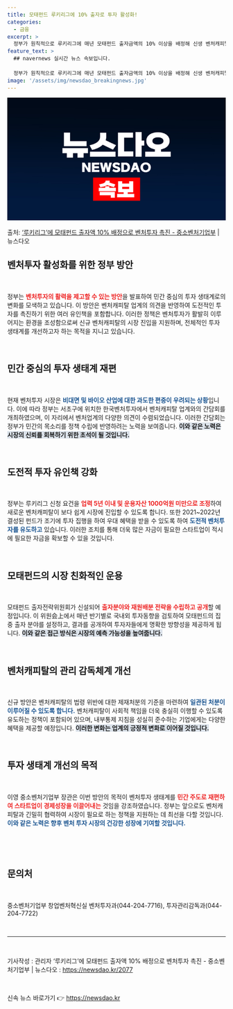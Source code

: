 ```yaml
---
title: 모태펀드 루키리그에 10% 출자로 투자 활성화!
categories:
  - 금융
excerpt: >
  정부가 원칙적으로 루키리그에 매년 모태펀드 출자금액의 10% 이상을 배정해 신생 벤처캐피탈의 시장 진입과 안…
feature_text: >
  ## navernews 실시간 뉴스 속보입니다.

  정부가 원칙적으로 루키리그에 매년 모태펀드 출자금액의 10% 이상을 배정해 신생 벤처캐피탈의 시장 진입과 안…
image: '/assets/img/newsdao_breakingnews.jpg'
---
```


![뉴스다오 속보](/assets/img/newsdao_breakingnews.jpg)

<p>출처: <a href="https://newsdao.kr/2077" rel="dofollow">‘루키리그’에 모태펀드 출자액 10% 배정으로 벤처투자 촉진 - 중소벤처기업부</a> | 뉴스다오</p>

<h2 data-ke-size="size26">벤처투자 활성화를 위한 정부 방안</h2> 

<p data-ke-size="size16">&nbsp;</p>

정부는 <b><span style="color: #ee2323;">벤처투자의 활력을 제고할 수 있는 방안</span></b>을 발표하여 민간 중심의 투자 생태계로의 변화를 모색하고 있습니다. 이 방안은 벤처캐피탈 업계의 의견을 반영하여 도전적인 투자를 촉진하기 위한 여러 유인책을 포함합니다. 이러한 정책은 벤처투자가 활발히 이루어지는 환경을 조성함으로써 신규 벤처캐피탈의 시장 진입을 지원하며, 전체적인 투자 생태계를 개선하고자 하는 목적을 지니고 있습니다. 

<p data-ke-size="size16">&nbsp;</p>

<h2 data-ke-size="size26">민간 중심의 투자 생태계 재편</h2> 

<p data-ke-size="size16">&nbsp;</p>

현재 벤처투자 시장은 <b><span style="color: #1a5490;">비대면 및 바이오 산업에 대한 과도한 편중이 우려되는 상황</span></b>입니다. 이에 따라 정부는 서초구에 위치한 한국벤처투자에서 벤처캐피탈 업계와의 간담회를 개최하였으며, 이 자리에서 벤처업계의 다양한 의견이 수렴되었습니다. 이러한 간담회는 정부가 민간의 목소리를 정책 수립에 반영하려는 노력을 보여줍니다. <b><span style="background-color: #21538527;">이와 같은 노력은 시장의 신뢰를 회복하기 위한 초석이 될 것입니다.</span></b>

<p data-ke-size="size16">&nbsp;</p>

<h2 data-ke-size="size26">도전적 투자 유인책 강화</h2> 

<p data-ke-size="size16">&nbsp;</p>

정부는 루키리그 신청 요건을 <b><span style="color: #ee2323;">업력 5년 이내 및 운용자산 1000억원 미만으로 조정</span></b>하여 새로운 벤처캐피탈이 보다 쉽게 시장에 진입할 수 있도록 합니다. 또한 2021~2022년 결성된 펀드가 조기에 투자 집행을 하여 우대 혜택을 받을 수 있도록 하여 <b><span style="color: #1a5490;">도전적 벤처투자를 유도하고</span></b> 있습니다. 이러한 조치를 통해 더욱 많은 자금이 필요한 스타트업이 적시에 필요한 자금을 확보할 수 있을 것입니다. 

<p data-ke-size="size16">&nbsp;</p>

<h2 data-ke-size="size26">모태펀드의 시장 친화적인 운용</h2> 

<p data-ke-size="size16">&nbsp;</p>

모태펀드 출자전략위원회가 신설되어 <b><span style="color: #ee2323;">출자분야와 재원배분 전략을 수립하고 공개</span></b>할 예정입니다. 이 위원会上에서 매년 반기별로 국내외 투자동향을 검토하여 모태펀드의 집중 출자 분야를 설정하고, 결과를 공개하여 투자자들에게 명확한 방향성을 제공하게 됩니다. <b><span style="background-color: #21538527;">이와 같은 접근 방식은 시장의 예측 가능성을 높여줍니다.</span></b>

<p data-ke-size="size16">&nbsp;</p>

<h2 data-ke-size="size26">벤처캐피탈의 관리 감독체계 개선</h2> 

<p data-ke-size="size16">&nbsp;</p>

신규 방안은 벤처캐피탈의 법령 위반에 대한 제재처분의 기준을 마련하여 <b><span style="color: #1a5490;">일관된 처분이 이루어질 수 있도록 합니다.</span></b> 벤처캐피탈이 사회적 책임을 더욱 충실히 이행할 수 있도록 유도하는 정책이 포함되어 있으며, 내부통제 지침을 성실히 준수하는 기업에게는 다양한 혜택을 제공할 예정입니다. <b><span style="background-color: #21538527;">이러한 변화는 업계의 긍정적 변화로 이어질 것입니다.</span></b>

<p data-ke-size="size16">&nbsp;</p>

<h2 data-ke-size="size26">투자 생태계 개선의 목적</h2> 

<p data-ke-size="size16">&nbsp;</p>

이영 중소벤처기업부 장관은 이번 방안의 목적이 벤처투자 생태계를 <b><span style="color: #ee2323;">민간 주도로 재편하여 스타트업이 경제성장을 이끌어내는</span></b> 것임을 강조하였습니다. 정부는 앞으로도 벤처캐피탈과 긴밀히 협력하여 시장이 필요로 하는 정책을 지원하는 데 최선을 다할 것입니다. <b><span style="color: #1a5490;">이와 같은 노력은 향후 벤처 투자 시장의 건강한 성장에 기여할 것입니다.</span></b>

<p data-ke-size="size16">&nbsp;</p>

<p data-ke-size="size16">&nbsp;</p>

<h2 data-ke-size="size26">문의처</h2>

<p data-ke-size="size16">&nbsp;</p>

중소벤처기업부 창업벤처혁신실 벤처투자과(044-204-7716), 투자관리감독과(044-204-7722) 

<p data-ke-size="size16">&nbsp;</p>

<hr>

<p data-ke-size="size16">&nbsp;</p>

기사작성 : 관리자 ‘루키리그’에 모태펀드 출자액 10% 배정으로 벤처투자 촉진 - 중소벤처기업부 | 뉴스다오 : <a href="https://newsdao.kr/2077">https://newsdao.kr/2077</a>

<p data-ke-size="size16">&nbsp;</p> 

신속 뉴스 바로가기 👉 <a href="https://newsdao.kr" rel="dofollow">https://newsdao.kr</a>


